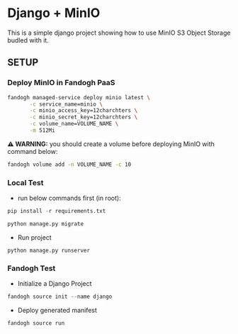 # Django + MinIO

This is a simple django project showing how to use MinIO S3 Object Storage budled with it.


## SETUP

### Deploy MinIO in Fandogh PaaS

```bash title="MinIO Managed Service"
fandogh managed-service deploy minio latest \
       -c service_name=minio \
       -c minio_access_key=12charchters \
       -c minio_secret_key=12charchters \
       -c volume_name=VOLUME_NAME \
       -m 512Mi 
```
**⚠ WARNING:** you should create a volume before deploying MinIO with command below:

```bash
fandogh volume add -n VOLUME_NAME -c 10
```

### Local Test

* run below commands first (in root):
```py
pip install -r requirements.txt
```
```py
python manage.py migrate
```
* Run project
```
python manage.py runserver
```
    
### Fandogh Test

* Initialize a Django Project
```py
fandogh source init --name django
```
    
* Deploy generated manifest
```sh
fandogh source run
```
